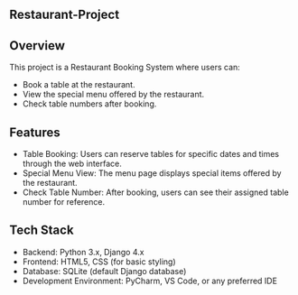 ## Restaurant-Project

## Overview
This project is a Restaurant Booking System where users can:
* Book a table at the restaurant.
* View the special menu offered by the restaurant.
* Check table numbers after booking.


## Features
* Table Booking: Users can reserve tables for specific dates and times through the web interface.
* Special Menu View: The menu page displays special items offered by the restaurant.
* Check Table Number: After booking, users can see their assigned table number for reference.



## Tech Stack
* Backend: Python 3.x, Django 4.x
* Frontend: HTML5, CSS (for basic styling)
* Database: SQLite (default Django database)
* Development Environment: PyCharm, VS Code, or any preferred IDE
